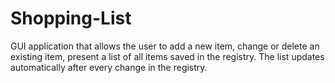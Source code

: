 # Shopping-List
GUI application that allows the user to add a new item, change or delete an existing item, present a list of all items saved in the registry. The list updates automatically after every change in the registry.
